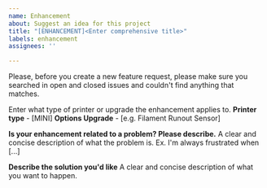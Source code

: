 ```yaml
---
name: Enhancement
about: Suggest an idea for this project
title: "[ENHANCEMENT]<Enter comprehensive title>"
labels: enhancement
assignees: ''

---
```


Please, before you create a new feature request, please make sure you searched in open and closed issues and couldn't find anything that matches.

Enter what type of printer or upgrade the enhancement applies to.
**Printer type** - [MINI]
**Options Upgrade** - [e.g. Filament Runout Sensor]

**Is your enhancement related to a problem? Please describe.**
  A clear and concise description of what the problem is. Ex. I'm always frustrated when [...]
  
**Describe the solution you'd like**
  A clear and concise description of what you want to happen.
